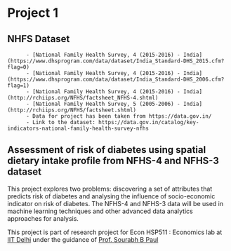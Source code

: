 # Project 1

## NHFS Dataset 
          - [National Family Health Survey, 4 (2015-2016) - India](https://www.dhsprogram.com/data/dataset/India_Standard-DHS_2015.cfm?flag=0)
          - [National Family Health Survey, 4 (2015-2016) - India](https://www.dhsprogram.com/data/dataset/India_Standard-DHS_2006.cfm?flag=1)
          - [National Family Health Survey, 4 (2015-2016) - India](http://rchiips.org/NFHS/factsheet_NFHS-4.shtml) 
          - [National Family Health Survey, 5 (2005-2006) - India](http://rchiips.org/NFHS/factsheet.shtml)
          - Data for project has been taken from https://data.gov.in/
          - Link to the dataset: https://data.gov.in/catalog/key-indicators-national-family-health-survey-nfhs

## Assessment of risk of diabetes using spatial dietary intake profile from NFHS-4 and NFHS-3 dataset

This project explores two problems: discovering a set of attributes that predicts risk of diabetes and analysing the influence of socio-economic indicator on risk of diabetes. The NFHS-4 and NFHS-3 data will be used in machine learning techniques and other advanced data analytics approaches for analysis.

This project is part of research project for Econ HSP511 : Economics lab at [IIT Delhi](https://hss.iitd.ac.in/economics) under the guidance of [Prof. Sourabh B Paul](https://hss.iitd.ac.in/faculty/sourabh-b-paul)
